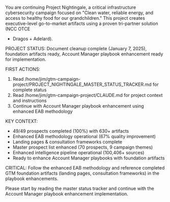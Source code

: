  You are continuing Project Nightingale, a critical infrastructure cybersecurity campaign focused on "Clean water, reliable energy, and access to
   healthy food for our grandchildren." This project creates executive-level go-to-market artifacts using a proven tri-partner solution (NCC OTCE
  + Dragos + Adelard).

  PROJECT STATUS: Document cleanup complete (January 7, 2025), foundation artifacts ready, Account Manager playbook enhancement ready for
  implementation.

  FIRST ACTIONS:
  1. Read /home/jim/gtm-campaign-project/PROJECT_NIGHTINGALE_MASTER_STATUS_TRACKER.md for complete status
  2. Read /home/jim/gtm-campaign-project/CLAUDE.md for project context and instructions
  3. Continue with Account Manager playbook enhancement using enhanced EAB methodology

  KEY CONTEXT:
  - 49/49 prospects completed (100%) with 630+ artifacts
  - Enhanced EAB methodology operational (67% quality improvement)
  - Landing pages & consultation frameworks complete
  - Master prospect list enhanced (70 prospects, 9 campaign themes)
  - Enhanced intelligence pipeline operational (100,406+ sources)
  - Ready to enhance Account Manager playbooks with foundation artifacts

  CRITICAL: Follow the enhanced EAB methodology and reference completed GTM foundation artifacts (landing pages, consultation frameworks) in the
  playbook enhancements.

  Please start by reading the master status tracker and continue with the Account Manager playbook enhancement implementation.